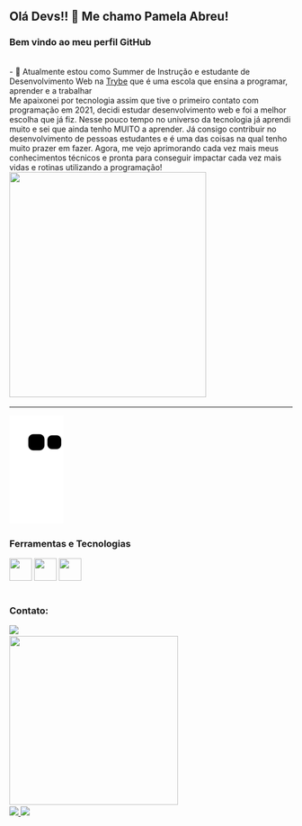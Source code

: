 ## Olá Devs!! 👋 Me chamo Pamela Abreu!
 ### Bem vindo ao meu perfil GitHub 
<br/>
<div>
 - 🌱 Atualmente estou como Summer de Instrução e estudante de Desenvolvimento Web na <a href="https://www.betrybe.com/">Trybe</a> que é uma escola que ensina a programar, aprender e a trabalhar
<br/>
Me apaixonei por tecnologia assim que tive o primeiro contato com programação em 2021, decidi estudar desenvolvimento web e foi a melhor escolha que já fiz.
Nesse pouco tempo no universo da tecnologia já aprendi muito e sei que ainda tenho MUITO a aprender. Já consigo contribuir no desenvolvimento de pessoas estudantes e é uma das coisas na qual tenho muito prazer em fazer.
Agora, me vejo aprimorando cada vez mais meus conhecimentos técnicos e pronta para conseguir impactar cada vez mais vidas e rotinas utilizando a programação!
 <img src="https://cdn-media-1.freecodecamp.org/code-radio/Saron3.gif" width="350" height="400" />
</div>
<hr></hr> 

   ![Snake animation](https://github.com/Abreupamm/Abreupamm/blob/output/github-contribution-grid-snake.svg)

 
  
 ### Ferramentas e Tecnologias
  
 <div>
  <img src="https://cdn.jsdelivr.net/gh/devicons/devicon/icons/html5/html5-original-wordmark.svg" width="40" height="40" />
<img src="https://cdn.jsdelivr.net/gh/devicons/devicon/icons/css3/css3-original-wordmark.svg"  width="40" height="40"/>
  <img src="https://cdn.jsdelivr.net/gh/devicons/devicon/icons/javascript/javascript-original.svg" width="40" height="40"/>
<div/>
  
   <br/>

  
  ### Contato:

<div>
<a href="https://www.linkedin.com/in/pamela-silva-de-abreu" target="_blank"><img src="https://img.shields.io/badge/-LinkedIn-%230077B5?style=for-the-badge&logo=linkedin&logoColor=white" target="_blank"></a>   
</div>

   <img src="https://user-images.githubusercontent.com/99986000/166005216-8774257f-cad0-4cda-b66e-fc42f5fb216f.png" width="300" height="300"/> 
<div>
<a href="https://github.com/Abreupamm">
<img height="160em" src="https://github-readme-stats.vercel.app/api/top-langs/?username=Abreupamm&layout=compact&langs_count=7&theme=dracula"/>
<img height="160em" src="https://github-readme-stats.vercel.app/api?username=Abreupamm&show_icons=true&theme=dracula&include_all_commits=true&count_private=true"/>
</div>

   
  


